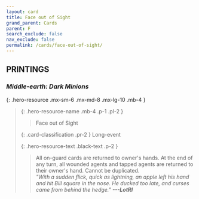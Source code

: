 ```yaml
---
layout: card
title: Face out of Sight
grand_parent: Cards
parent: F
search_exclude: false
nav_exclude: false
permalink: /cards/face-out-of-sight/
---
```


## PRINTINGS


### _Middle-earth: Dark Minions_

{: .hero-resource .mx-sm-6 .mx-md-8 .mx-lg-10 .mb-4 }
> {: .hero-resource-name .mb-4 .p-1 .pl-2 }
> > <div class="card-mp"></div>
> > <div class="card-name">Face out of Sight</div>
>
> {: .card-classification .pr-2 }
> Long-event
>
> {: .hero-resource-text .black-text .p-2 }
> > All on-guard cards are returned to owner's hands. At the end of any turn, all wounded agents and tapped agents are returned to their owner's hand. Cannot be duplicated. <br>_"With a sudden flick, quick as lightning, an apple left his hand and hit Bill square in the nose. He ducked too late, and curses came from behind the hedge."_ ***---&#65279;LotRI***  
> 
